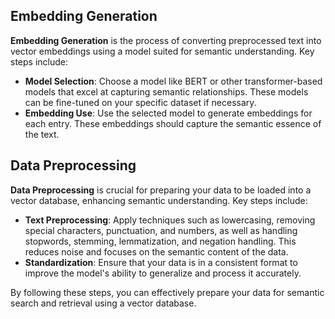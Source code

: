 ## Embedding Generation

**Embedding Generation** is the process of converting preprocessed text into vector embeddings using a model suited for semantic understanding. Key steps include:

- **Model Selection**: Choose a model like BERT or other transformer-based models that excel at capturing semantic relationships. These models can be fine-tuned on your specific dataset if necessary.
- **Embedding Use**: Use the selected model to generate embeddings for each entry. These embeddings should capture the semantic essence of the text.

## Data Preprocessing

**Data Preprocessing** is crucial for preparing your data to be loaded into a vector database, enhancing semantic understanding. Key steps include:

- **Text Preprocessing**: Apply techniques such as lowercasing, removing special characters, punctuation, and numbers, as well as handling stopwords, stemming, lemmatization, and negation handling. This reduces noise and focuses on the semantic content of the data.
- **Standardization**: Ensure that your data is in a consistent format to improve the model's ability to generalize and process it accurately.

By following these steps, you can effectively prepare your data for semantic search and retrieval using a vector database.


